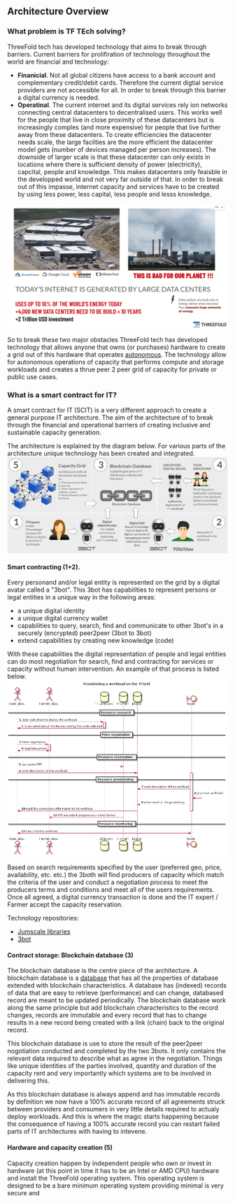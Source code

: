 ## Architecture Overview

### What problem is TF TEch solving?

ThreeFold tech has developed technology that aims to break through barriers.  Current barriers for prolifiration of technology throughout the world are financial and technology:
- **Finanicial**. Not all global citizens have access to a bank account and complementary credit/debit cards.  Therefore the current digtial service providers are not accessible for all.  In order to break through this barrier a digital currency is needed.
- **Operatinal**. The current internet and its digital services rely ion networks connecting central datacenters to decentralised users.   This works well for the people that live in close proximity of these datacenters but is increasingly comples (and more expensive) for people that live further away from these datacenters.  To create efficiencies the datacenter needs scale, the large facilties are the more efficient the datacenter model gets (number of devices managed per person increases).  The downside of larger scale is that these datacenter can only exists in locations where there is sufficient density of power (electricity), capcital, people and knowledge.  This makes datacenters only feaisble in the developped world and not very far outside of that.  In order to break out of this impasse, internet capacity and services have to be created by using less power, less capital, less people and lesss knowledge. 

![](images/datacenter_large.png)

So to break these two major obstacles ThreeFold tech has developed technology that allows anyone that owns (or purchases) hardware to create a grid out of this hardware that operates [autonomous](https://www.merriam-webster.com/dictionary/autonomous).  The technology allow for autonomous operations of capacity that performs compute and storage workloads and creates a thrue peer 2 peer grid of capacity for private or public use cases.

### What is a smart contract for IT?

A smart contract for IT (SCIT) is a very different approach to create a general purpose IT architecture. The aim of the architecture of to break through the financial and operational barriers of creating inclusive and sustainable capacity generation.  

The architecture is explained by the diagram below. For various parts of the architecture unique technology has been created and integrated.
![](images/smart_contract_for_it.png)

#### Smart contracting (1+2).

Every personand and/or legal entity is represented on the grid by a digital avatar called a "3bot".  This  3bot has capabilities to represent persons or legal entities in a unique way in the following areas:
- a unique digital identity
- a unique digital currency wallet
- capabilities to query, search, find and communicate to other 3bot's in a securely (encrypted) peer2peer (3bot to 3bot)
- extend capabilities by creating new knowledge (code) 

With these capabilities the digital representation of people and legal entities can do most negotiation for search, find and contracting for services or capacity without human intervention.  An example of that process is listed below. 
![](images/grid_provisioning2.png)

Based on search requirements specified by the user (preferred geo, price, availability, etc. etc.) the 3both will find producers of capacity which match the criteria of the user and conduct a negotiation process to meet the producers terms and conditions and meet all of the users requirements.  Once all agreed, a digital currency transaction is done and the IT expert / Farmer accept the capacity reservation.

Technology repositories:
- [Jumscale libraries](https://github.com/threefoldtech/jumpscaleX_core)
- [3bot](https://github.com/threefoldtech/jumpscaleX_threebot)

#### Contract storage: Blockchain database (3)

The blockchain database is the centre piece of the architecture.  A blockchain database is a [database](https://en.wikipedia.org/wiki/Database) that has all the properties of database extended with blockchain characteristics.  A database has (indexed) records of data that are easy to retrieve (performance) and can change, databased record are meant to be updated periodically.  The blockchain database work along the same principle but add blockchain characteristics to the record changes, records are immutable and every record that has to change results in a new record being created with a link (chain) back to the original record.

This blockchain database is use to store the result of the peer2peer nogotiation conducted and completed by the two 3bots.  It only contains the relevant data required to describe what as agree in the negotiation.  Things like unique identities of the parties involved, quantity and duration of the capacity rent and very importantly which systems are to be involved in delivering this.

As this blockchain database is always append and has immutable records by definition we now have a 100% accurate record of all agreements struck between providers and consumers in very little details required to actualy deploy workloads.  And this is where the magic starts happening because the consequence of having a 100% accurate record you can restart failed parts of IT architectures with having to intevene.

#### Hardware and capacity creation (5)

Capacity creation happen by independent people who own or invest in hardware (at this point in time it has to be an Intel or AMD CPU) hardware and install the ThreeFold operating system.  This operating system is designed to be a bare minimum operating system providing minimal is very secure and 